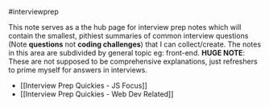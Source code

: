 #interviewprep

This note serves as a the hub page for interview prep notes which will contain the smallest, pithiest summaries of common interview questions (Note **questions** not **coding challenges**) that I can collect/create. The notes in this area are subdivided by general topic eg: front-end. **HUGE NOTE**: These are not supposed to be comprehensive explanations, just refreshers to prime myself for answers in interviews. 

- [[Interview Prep Quickies - JS Focus]]
- [[Interview Prep Quickies - Web Dev Related]]
